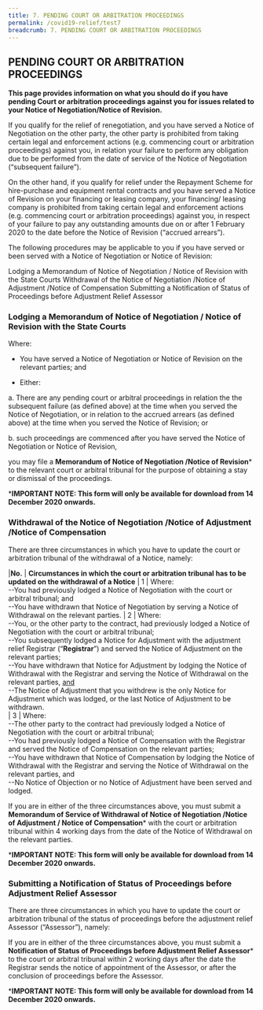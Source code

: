 ```yaml
---
title: 7. PENDING COURT OR ARBITRATION PROCEEDINGS
permalink: /covid19-relief/test7
breadcrumb: 7. PENDING COURT OR ARBITRATION PROCEEDINGS
---
```

## PENDING COURT OR ARBITRATION PROCEEDINGS ##

**This page provides information on what you should do if you have pending Court or arbitration proceedings against you for issues related to your Notice of Negotiation/Notice of Revision.**

If you qualify for the relief of renegotiation, and you have served a Notice of Negotiation on the other party, the other party is prohibited from taking certain legal and enforcement actions (e.g. commencing court or arbitration proceedings) against you, in relation your failure to perform any obligation due to be performed from the date of service of the Notice of Negotiation (“subsequent failure”). 

On the other hand, if you qualify for relief under the Repayment Scheme for hire-purchase and equipment rental contracts and you have served a Notice of Revision on your financing or leasing company, your financing/ leasing company is prohibited from taking certain legal and enforcement actions (e.g. commencing court or arbitration proceedings) against you, in respect of your failure to pay any outstanding amounts due on or after 1 February 2020 to the date before the Notice of Revision (“accrued arrears”).  

The following procedures may be applicable to you if you have served or been served with a Notice of Negotiation or Notice of Revision:

Lodging a Memorandum of Notice of Negotiation / Notice of Revision with the State Courts 
Withdrawal of the Notice of Negotiation /Notice of Adjustment /Notice of Compensation 
Submitting a Notification of Status of Proceedings before Adjustment Relief Assessor 


### Lodging a Memorandum of Notice of Negotiation / Notice of Revision with the State Courts ###
Where: 
* You have served a Notice of Negotiation or Notice of Revision on the relevant parties; and

*	Either: 

  a.	There are any pending court or arbitral proceedings in relation the the subsequent failure (as defined above) at the time when you served the Notice of Negotiation, or in relation to the accrued arrears (as defined above) at the time when you served the Notice of Revision; or 

  b.	such proceedings are commenced after you have served the Notice of Negotiation or Notice of Revision, 
  
  
you may file a **Memorandum of Notice of Negotiation /Notice of Revision*** to the relevant court or arbitral tribunal for the purpose of obtaining a stay or dismissal of the proceedings.

***IMPORTANT NOTE: This form will only be available for download from 14 December 2020 onwards.**


### Withdrawal of the Notice of Negotiation /Notice of Adjustment /Notice of Compensation ###

There are three circumstances in which you have to update the court or arbitration tribunal of the withdrawal of a Notice, namely: 

|**No.** | **Circumstances in which the court or arbitration tribunal has to be updated on the withdrawal of a Notice**
| 1 | Where:<br>--You had previously lodged a Notice of Negotiation with the court or arbitral tribunal; and<br>--You have withdrawn that Notice of Negotiation by serving a Notice of Withdrawal on the relevant parties. 
| 2 | Where:<br>--You, or the other party to the contract, had previously lodged a Notice of Negotiation with the court or arbitral tribunal; <br>--You subsequently lodged a Notice for Adjustment with the adjustment relief Registrar (“**Registrar**”) and served the Notice of Adjustment on the relevant parties;<br>--You have withdrawn that Notice for Adjustment by lodging the Notice of Withdrawal with the Registrar and serving the Notice of Withdrawal on the relevant parties, <u>and</u><br>--The Notice of Adjustment that you withdrew is the only Notice for Adjustment which was lodged, or the last Notice of Adjustment to be withdrawn.  
| 3 | Where:<br>--The other party to the contract had previously lodged a Notice of Negotiation with the court or arbitral tribunal; <br>--You had previously lodged a Notice of Compensation with the Registrar and served the Notice of Compensation on the relevant parties;<br>--You have withdrawn that Notice of Compensation by lodging the Notice of Withdrawal with the Registrar and serving the Notice of Withdrawal on the relevant parties, and<br>--No Notice of Objection or no Notice of Adjustment have been served and lodged. 

If you are in either of the three circumstances above, you must submit a **Memorandum of Service of Withdrawal of Notice of Negotiation /Notice of Adjustment / Notice of Compensation*** with the court or arbitration tribunal within 4 working days from the date of the Notice of Withdrawal on the relevant parties. 

***IMPORTANT NOTE: This form will only be available for download from 14 December 2020 onwards.**

### Submitting a Notification of Status of Proceedings before Adjustment Relief Assessor ###

There are three circumstances in which you have to update the court or arbitration tribunal of the status of proceedings before the adjustment relief Assessor (“Assessor”), namely: 

If you are in either of the three circumstances above, you must submit a **Notification of Status of Proceedings before Adjustment Relief Assessor*** to the court or arbitral tribunal within 2 working days after the date the Registrar sends the notice of appointment of the Assessor, or after the conclusion of proceedings before the Assessor. 

***IMPORTANT NOTE: This form will only be available for download from 14 December 2020 onwards.**

